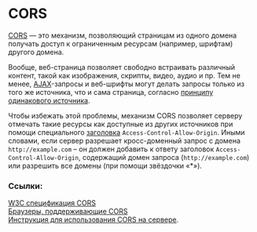 # CORS

[CORS](https://developer.mozilla.org/en-US/docs/Web/HTTP/Access_control_CORS) — это механизм, позволяющий страницам из одного домена получать доступ к ограниченным ресурсам (например, шрифтам) другого домена.

Вообще, веб-страница позволяет свободно встраивать различный контент, такой как изображения, скрипты, видео, аудио и пр. Тем не менее, [AJAX](AJAX.md)-запросы и веб-шрифты могут делать запросы только из того же источника, что и сама страница, согласно [принципу одинакового источника](https://developer.mozilla.org/en-US/docs/Web/Security/Same-origin_policy).

Чтобы избежать этой проблемы, механизм CORS позволяет серверу отмечать такие ресурсы как доступные из других источников при помощи специального [заголовка](https://developer.mozilla.org/en-US/docs/Web/HTTP/Headers) `Access-Control-Allow-Origin`. Иными словами, если сервер разрешает кросс-доменный запрос с домена `http://example.com` – он должен добавить к ответу заголовок `Access-Control-Allow-Origin`, содержащий домен запроса (`http://example.com`) или разрешить все домены (при помощи звёздочки «*»).

### Ссылки:
[W3C спецификация CORS](https://www.w3.org/TR/cors/)  
[Браузеры, поддерживающие CORS](http://caniuse.com/#feat=cors)  
[Инструкция для использования CORS на сервере](http://enable-cors.org/server.html).